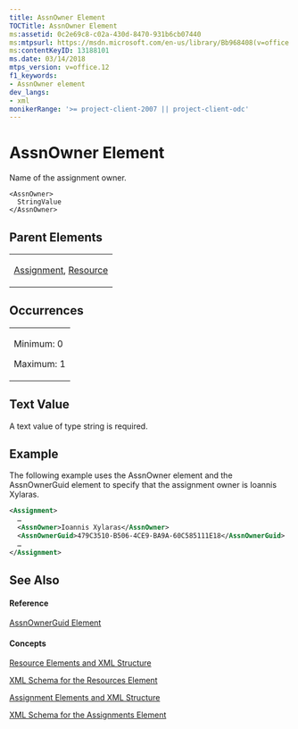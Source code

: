 ```yaml
---
title: AssnOwner Element
TOCTitle: AssnOwner Element
ms:assetid: 0c2e69c8-c02a-430d-8470-931b6cb07440
ms:mtpsurl: https://msdn.microsoft.com/en-us/library/Bb968408(v=office.12)
ms:contentKeyID: 13188101
ms.date: 03/14/2018
mtps_version: v=office.12
f1_keywords:
- AssnOwner element
dev_langs:
- xml
monikerRange: '>= project-client-2007 || project-client-odc'
---
```


# AssnOwner Element




Name of the assignment owner.

    <AssnOwner>
      StringValue
    </AssnOwner>

## Parent Elements

<table>
<colgroup>
<col style="width: 100%" />
</colgroup>
<tbody>
<tr class="odd">
<td><p><a href="assignment-element.md">Assignment</a>, <a href="resource-element.md">Resource</a></p></td>
</tr>
</tbody>
</table>

## Occurrences

<table>
<colgroup>
<col style="width: 100%" />
</colgroup>
<tbody>
<tr class="odd">
<td><p>Minimum: 0</p>
<p>Maximum: 1</p></td>
</tr>
</tbody>
</table>

## Text Value

A text value of type string is required.

## Example

The following example uses the AssnOwner element and the AssnOwnerGuid element to specify that the assignment owner is Ioannis Xylaras.

``` xml
<Assignment>
  …
  <AssnOwner>Ioannis Xylaras</AssnOwner>
  <AssnOwnerGuid>479C3510-B506-4CE9-BA9A-60C585111E18</AssnOwnerGuid>
  …
</Assignment>
```

## See Also

#### Reference

[AssnOwnerGuid Element](assnownerguid-element.md)

#### Concepts

[Resource Elements and XML Structure](resource-elements-and-xml-structure.md)

[XML Schema for the Resources Element](xml-schema-for-the-resources-element.md)

[Assignment Elements and XML Structure](assignment-elements-and-xml-structure.md)

[XML Schema for the Assignments Element](xml-schema-for-the-assignments-element.md)

